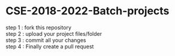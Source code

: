 # CSE-2018-2022-Batch-projects


step 1 : fork this repository<br/>
step 2 : upload your project files/folder<br/>
step 3 : commit all your changes<br/>
step 4 : Finally create a pull request
